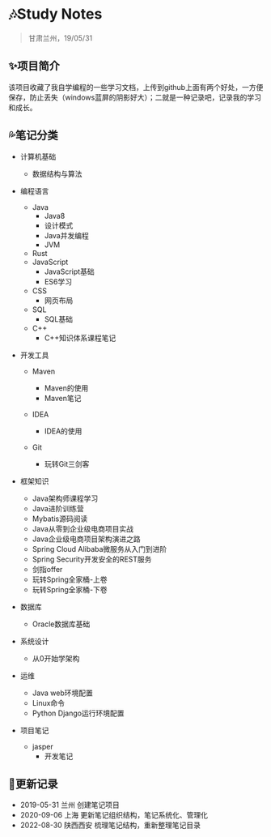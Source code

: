 # :notes:Study Notes

> 甘肃兰州，19/05/31

## :sparkles:项目简介

该项目收藏了我自学编程的一些学习文档，上传到github上面有两个好处，一方便保存，防止丢失（windows蓝屏的阴影好大）；二就是一种记录吧，记录我的学习和成长。

## :sweat_drops:笔记分类

* 计算机基础
  * 数据结构与算法
* 编程语言
  * Java
    * Java8
    * 设计模式
    * Java并发编程
    * JVM
  * Rust
  * JavaScript
    * JavaScript基础
    * ES6学习
  * CSS
    * 网页布局
  * SQL
    * SQL基础
  * C++
    * C++知识体系课程笔记
* 开发工具
  * Maven
    * Maven的使用
    * Maven笔记

  * IDEA
    * IDEA的使用

  * Git
    * 玩转Git三剑客

* 框架知识
  * Java架构师课程学习
  * Java进阶训练营
  * Mybatis源码阅读
  * Java从零到企业级电商项目实战
  * Java企业级电商项目架构演进之路
  * Spring Cloud Alibaba微服务从入门到进阶
  * Spring Security开发安全的REST服务
  * 剑指offer
  * 玩转Spring全家桶-上卷
  * 玩转Spring全家桶-下卷

* 数据库
  * Oracle数据库基础

* 系统设计
  * 从0开始学架构

* 运维
  * Java web环境配置
  * Linux命令
  * Python Django运行环境配置

* 项目笔记
  * jasper
    * 开发笔记


## :dolphin:更新记录

* 2019-05-31 兰州 创建笔记项目
* 2020-09-06 上海 更新笔记组织结构，笔记系统化、管理化
* 2022-08-30 陕西西安 梳理笔记结构，重新整理笔记目录